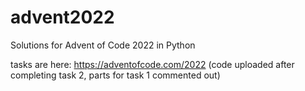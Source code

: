 # advent2022
Solutions for Advent of Code 2022 in Python

tasks are here: https://adventofcode.com/2022 (code uploaded after completing task 2, parts for task 1 commented out)
